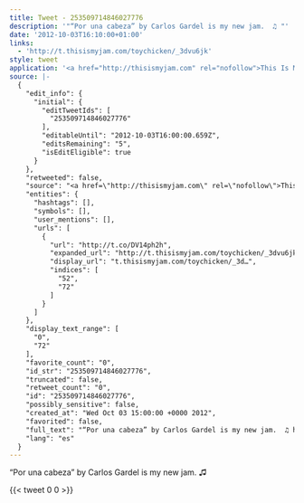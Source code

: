 ```yaml
---
title: Tweet - 253509714846027776
description: '"“Por una cabeza” by Carlos Gardel is my new jam.  ♫ "'
date: '2012-10-03T16:10:00+01:00'
links:
  - 'http://t.thisismyjam.com/toychicken/_3dvu6jk'
style: tweet
application: '<a href="http://thisismyjam.com" rel="nofollow">This Is My Jam</a>'
source: |-
  {
    "edit_info": {
      "initial": {
        "editTweetIds": [
          "253509714846027776"
        ],
        "editableUntil": "2012-10-03T16:00:00.659Z",
        "editsRemaining": "5",
        "isEditEligible": true
      }
    },
    "retweeted": false,
    "source": "<a href=\"http://thisismyjam.com\" rel=\"nofollow\">This Is My Jam</a>",
    "entities": {
      "hashtags": [],
      "symbols": [],
      "user_mentions": [],
      "urls": [
        {
          "url": "http://t.co/DV14ph2h",
          "expanded_url": "http://t.thisismyjam.com/toychicken/_3dvu6jk",
          "display_url": "t.thisismyjam.com/toychicken/_3d…",
          "indices": [
            "52",
            "72"
          ]
        }
      ]
    },
    "display_text_range": [
      "0",
      "72"
    ],
    "favorite_count": "0",
    "id_str": "253509714846027776",
    "truncated": false,
    "retweet_count": "0",
    "id": "253509714846027776",
    "possibly_sensitive": false,
    "created_at": "Wed Oct 03 15:00:00 +0000 2012",
    "favorited": false,
    "full_text": "“Por una cabeza” by Carlos Gardel is my new jam.  ♫ http://t.co/DV14ph2h",
    "lang": "es"
  }
---
```

“Por una cabeza” by Carlos Gardel is my new jam.  ♫ 
    
{{< tweet 0 0 >}}
    
